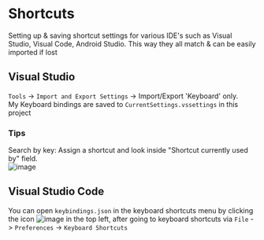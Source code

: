 # Shortcuts
Setting up &amp; saving shortcut settings for various IDE's such as Visual Studio, Visual Code, Android Studio. This way they all match &amp; can be easily imported if lost

## Visual Studio  
`Tools` -> `Import and Export Settings` -> Import/Export 'Keyboard' only.   
My Keyboard bindings are saved to `CurrentSettings.vssettings` in this project  

### Tips  
Search by key: Assign a shortcut and look inside "Shortcut currently used by" field.  
![image](https://github.com/user-attachments/assets/4eb0b6c2-2b03-4d60-bacc-9be9b8cda6af)  

## Visual Studio Code  
You can open `keybindings.json` in the keyboard shortcuts menu by clicking the icon ![image](https://github.com/user-attachments/assets/791c6edb-728e-4f03-8f41-7b4004e9e617) in the top left, after going to keyboard shortcuts via `File` -> `Preferences` -> `Keyboard Shortcuts`  
